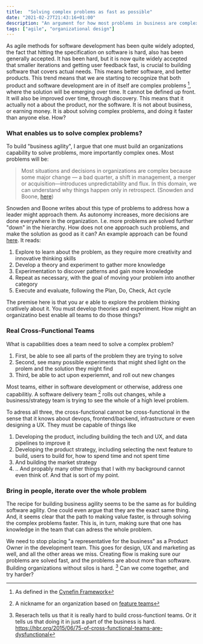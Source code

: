 ```yaml
---
title:  "Solving complex problems as fast as possible"
date: "2021-02-27T21:43:16+01:00"
description: "An argument for how most problems in business are complex, and how teams with different backgrounds will be better suited to solve these problems than 'silos' or 'delivery machines'"
tags: ["agile", "organizational design"]
---
```


As agile methods for software development has been quite widely adopted, the fact that hitting the specification on software is hard, also has been generally accepted. It has been hard, but it is now quite widely accepted that smaller iterations and getting user feedback fast, is crucial to building software that covers actual needs. This means better software, and better products. This trend means that we are starting to recognize that both product and software development are in of itself are complex problems [^1], where the solution will be emerging over time. It cannot be defined up front. It will also be improved over time, through discovery. This means that it actually not a about the product, nor the software. It is not about business, or earning money. It is about solving complex problems, and doing it faster than anyone else. How?

 ### What enables us to solve complex problems?
 To build "business agility", I argue that one must build an organizations capability to solve problems, more importantly complex ones. Most problems will be:

 > Most situations and decisions in organizations are complex because some major change — a bad quarter, a shift in management, a merger or acquisition—introduces unpredictability and flux. In this domain, we can understand why things happen only in retrospect. (Snowden and Boone, [here](https://hbr.org/2007/11/a-leaders-framework-for-decision-making))
 
 Snowden and Boone writes about this type of problems to address how a leader might approach them. As autonomy increases, more decisions are done everywhere in the organization. I.e. more problems are solved further "down" in the hierarchy. How does not one approach such problems, and make the solution as good as it can? An example approach can be found [here](https://txm.com/making-sense-problems-cynefin-framework/). It reads:

1. Explore to learn about the problem, as they require more creativity and innovative thinking skills
2. Develop a theory and experiment to gather more knowledge
3. Experimentation to discover patterns and gain more knowledge
4. Repeat as necessary, with the goal of moving your problem into another category
5. Execute and evaluate, following the Plan, Do, Check, Act cycle

The premise here is that you ar e able to explore the problem thinking cratlively about it. You must develop theories and experiment. How might an organizatino best enable all teams to do those things? 

 ### Real Cross-Functional Teams
What is capabilities does a team need to solve a complex problem?

1. First, be able to see all parts of the problem they are trying to solve
2. Second, see many possible experiments that might shed light on the prolem and the solution they might find
3. Third, be able to act upon experiemnt, and roll out new changes

Most teams, either in software development or otherwise, address one capabilitiy.
A software delivery team [^4] rolls out changes, while a business/strategy team is trying to see the whole of a high level problem.

To adress all three,  the cross-functional cannot be cross-functional in the sense that it knows about devops, frontend/backend, infrastructure or even designing a UX. They must be capable of things like
1. Developing the product, including building the tech and UX, and data pipelines to improve it
2. Developing the product strategy, including selecting the next feature to build, users to build for, how to spend time and not spent time
3. And building the market strategy
4. .. And propably many other things that I with my background cannot even think of. And that is sort of my point.


 ### Bring in people, iterate over the whole problem
The recipe for building business agility seems to be the same as for building software agility. One could even argue that they are the exact same thing. And, it seems clear that the path to making value faster, is through solving the complex problems faster. This is, in turn, making sure that one has knowledge in the team that can adress the whole problem.

We need to stop placing "a representative for the business" as a Product Owner in the development team. This goes for design, UX and marketing as well, and all the other areas we miss. Creating flow is making sure our problems are solved fast, and the problems are about more than software. Building organizations without silos is hard. [^3] Can we come together, and try harder?


[^1]: As defined in the [Cynefin Framework](https://en.wikipedia.org/wiki/Cynefin_framework)
[^3]: Reserach tells us that it is really hard to build cross-functionl teams. Or it tells us that doing it in just a part of the business is hard. https://hbr.org/2015/06/75-of-cross-functional-teams-are-dysfunctional
[^4]: A nickname for an organization based on [feature teams](https://svpg.com/product-vs-feature-teams/)